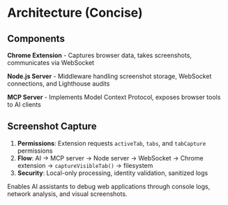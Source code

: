 # Architecture (Concise)

## Components

**Chrome Extension** - Captures browser data, takes screenshots, communicates via WebSocket

**Node.js Server** - Middleware handling screenshot storage, WebSocket connections, and Lighthouse audits

**MCP Server** - Implements Model Context Protocol, exposes browser tools to AI clients

## Screenshot Capture

1. **Permissions**: Extension requests `activeTab`, `tabs`, and `tabCapture` permissions
2. **Flow**: AI → MCP server → Node server → WebSocket → Chrome extension → `captureVisibleTab()` → filesystem
3. **Security**: Local-only processing, identity validation, sanitized logs

Enables AI assistants to debug web applications through console logs, network analysis, and visual screenshots.
